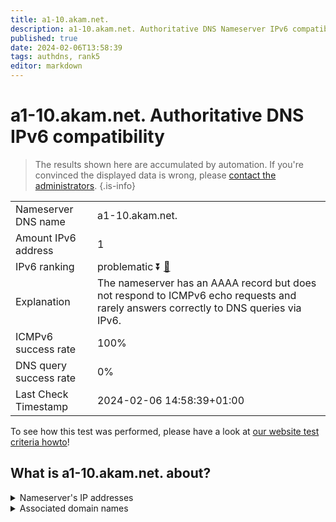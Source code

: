 ```yaml
---
title: a1-10.akam.net.
description: a1-10.akam.net. Authoritative DNS Nameserver IPv6 compatibility
published: true
date: 2024-02-06T13:58:39
tags: authdns, rank5
editor: markdown
---
```


# a1-10.akam.net. Authoritative DNS IPv6 compatibility

> The results shown here are accumulated by automation. If you're convinced the displayed data is wrong, please [contact the administrators](/howto/chat). 
{.is-info}




|   |   |
| - | - |
| Nameserver DNS name | a1-10.akam.net.
| Amount IPv6 address | 1
| IPv6 ranking | problematic :arrow_double_down: [🔗](/howto/ranking) |
| Explanation | The nameserver has an AAAA record but does not respond to ICMPv6 echo requests and rarely answers correctly to DNS queries via IPv6. |
| ICMPv6 success rate | 100%|
| DNS query success rate | 0% |
| Last Check Timestamp | 2024-02-06 14:58:39+01:00 |

To see how this test was performed, please have a look at [our website test criteria howto](/howto/testcriteria/authdns)!


## What is a1-10.akam.net. about?




<details>
<summary>Nameserver's IP addresses</summary>

2600:1401:2::a

</details>



<details>
<summary>Associated domain names</summary>

www.mufg.jp

</details>
